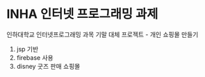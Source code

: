 # INHA 인터넷 프로그래밍 과제
인하대학교 인터넷프로그래밍 과목
기말 대체 프로젝트 - 개인 쇼핑몰 만들기

1. jsp 기반
2. firebase 사용
3. disney 굿즈 판매 쇼핑몰
